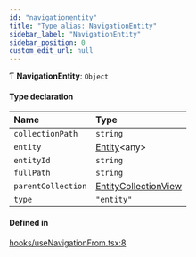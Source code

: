 ```yaml
---
id: "navigationentity"
title: "Type alias: NavigationEntity"
sidebar_label: "NavigationEntity"
sidebar_position: 0
custom_edit_url: null
---
```


Ƭ **NavigationEntity**: `Object`

#### Type declaration

| Name | Type |
| :------ | :------ |
| `collectionPath` | `string` |
| `entity` | [Entity](../interfaces/entity.md)<any\> |
| `entityId` | `string` |
| `fullPath` | `string` |
| `parentCollection` | [EntityCollectionView](../interfaces/entitycollectionview.md) |
| `type` | ``"entity"`` |

#### Defined in

[hooks/useNavigationFrom.tsx:8](https://github.com/Camberi/firecms/blob/42dd384/src/hooks/useNavigationFrom.tsx#L8)
